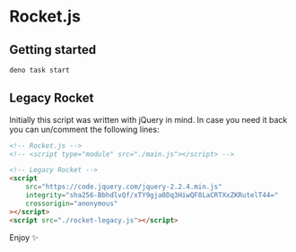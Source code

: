 # Rocket.js

## Getting started

```sh
deno task start
```

## Legacy Rocket
Initially this script was written with jQuery in mind. In case you need it back you can un/comment the following lines:

```html
<!-- Rocket.js -->
<!-- <script type="module" src="./main.js"></script> -->

<!-- Legacy Rocket -->
<script
    src="https://code.jquery.com/jquery-2.2.4.min.js"
    integrity="sha256-BbhdlvQf/xTY9gja0Dq3HiwQF8LaCRTXxZKRutelT44="
    crossorigin="anonymous"
></script>
<script src="./rocket-legacy.js"></script>
```

Enjoy ✨
